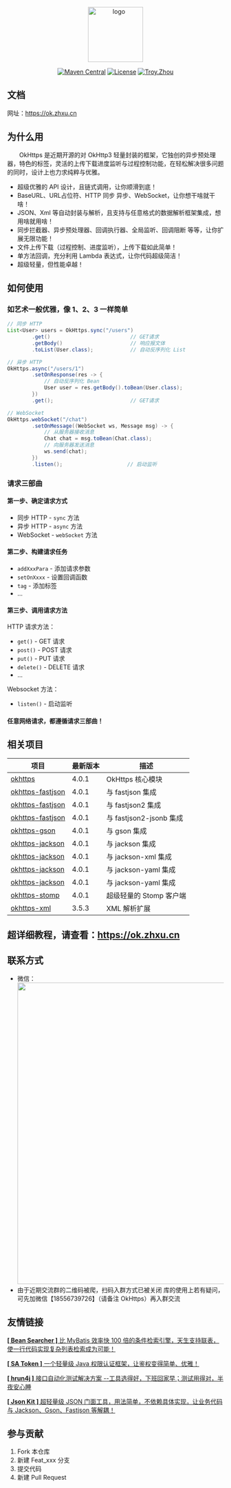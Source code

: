 <p align="center">
  <a href="https://ok.zhxu.cn/" target="_blank">
    <img width="128" src="https://images.gitee.com/uploads/images/2020/0511/091408_c26f1306_1393412.png" alt="logo">
  </a>
</p>
<p align="center">
    <a href="https://maven-badges.herokuapp.com/maven-central/cn.zhxu/okhttps/"><img src="https://maven-badges.herokuapp.com/maven-central/cn.zhxu/okhttps/badge.svg" alt="Maven Central"></a>
    <a href="https://gitee.com/troyzhxu/okhttps/blob/master/LICENSE"><img src="https://img.shields.io/hexpm/l/plug.svg" alt="License"></a>
    <a href="https://github.com/troyzhxu"><img src="https://img.shields.io/badge/%E4%BD%9C%E8%80%85-troyzhxu-orange.svg" alt="Troy.Zhou"></a>
</p>

## 文档

网址：https://ok.zhxu.cn

## 为什么用

　　OkHttps 是近期开源的对 OkHttp3 轻量封装的框架，它独创的异步预处理器，特色的标签，灵活的上传下载进度监听与过程控制功能，在轻松解决很多问题的同时，设计上也力求纯粹与优雅。

* 超级优雅的 API 设计，且链式调用，让你顺滑到底！
* BaseURL、URL占位符、HTTP 同步 异步、WebSocket，让你想干啥就干啥！ 
* JSON、Xml 等自动封装与解析，且支持与任意格式的数据解析框架集成，想用啥就用啥！
* 同步拦截器、异步预处理器、回调执行器、全局监听、回调阻断 等等，让你扩展无限功能！
* 文件上传下载（过程控制、进度监听），上传下载如此简单！
* 单方法回调，充分利用 Lambda 表达式，让你代码超级简洁！
* 超级轻量，但性能卓越！

## 如何使用

### 如艺术一般优雅，像 1、2、3 一样简单

```java
// 同步 HTTP
List<User> users = OkHttps.sync("/users") 
        .get()                          // GET请求
        .getBody()                      // 响应报文体
        .toList(User.class);            // 自动反序列化 List 

// 异步 HTTP
OkHttps.async("/users/1")
        .setOnResponse(res -> {
            // 自动反序列化 Bean 
            User user = res.getBody().toBean(User.class);
        })
        .get();                         // GET请求

// WebSocket
OkHttps.webSocket("/chat") 
        .setOnMessage((WebSocket ws, Message msg) -> {
            // 从服务器接收消息
            Chat chat = msg.toBean(Chat.class);
            // 向服务器发送消息
            ws.send(chat); 
        })
        .listen();                     // 启动监听
```

### 请求三部曲

#### 第一步、确定请求方式
    
* 同步 HTTP - `sync` 方法
* 异步 HTTP - `async` 方法
* WebSocket - `webSocket` 方法

#### 第二步、构建请求任务

* `addXxxPara` - 添加请求参数
* `setOnXxxx` - 设置回调函数
* `tag` - 添加标签
* ...

#### 第三步、调用请求方法

HTTP 请求方法：

* `get()` - GET 请求
* `post()` - POST 请求
* `put()` - PUT 请求
* `delete()` - DELETE 请求
* ...

Websocket 方法：

* `listen()` - 启动监听

#### 任意网络请求，都遵循请求三部曲！

## 相关项目

项目 | 最新版本 | 描述
-|-|-
[okhttps](https://gitee.com/troyzhxu/okhttps/tree/dev/okhttps) | 4.0.1 | OkHttps 核心模块
[okhttps-fastjson](https://gitee.com/troyzhxu/okhttps/tree/dev/okhttps-fastjson) | 4.0.1 | 与 fastjson 集成
[okhttps-fastjson](https://gitee.com/troyzhxu/okhttps/tree/dev/okhttps-fastjson2) | 4.0.1 | 与 fastjson2 集成
[okhttps-fastjson](https://gitee.com/troyzhxu/okhttps/tree/dev/okhttps-fastjson2-jsonb) | 4.0.1 | 与 fastjson2-jsonb 集成
[okhttps-gson](https://gitee.com/troyzhxu/okhttps/tree/dev/okhttps-gson) | 4.0.1 | 与 gson 集成
[okhttps-jackson](https://gitee.com/troyzhxu/okhttps/tree/dev/okhttps-jackson) | 4.0.1 | 与 jackson 集成
[okhttps-jackson](https://gitee.com/troyzhxu/okhttps/tree/dev/okhttps-jackson-xml) | 4.0.1 | 与 jackson-xml 集成
[okhttps-jackson](https://gitee.com/troyzhxu/okhttps/tree/dev/okhttps-jackson-yaml) | 4.0.1 | 与 jackson-yaml 集成
[okhttps-jackson](https://gitee.com/troyzhxu/okhttps/tree/dev/okhttps-snack3) | 4.0.1 | 与 jackson-yaml 集成
[okhttps-stomp](https://gitee.com/troyzhxu/okhttps/tree/dev/okhttps-stomp) | 4.0.1 | 超级轻量的 Stomp 客户端
[okhttps-xml](https://gitee.com/troyzhxu/okhttps/tree/dev/okhttps-xml) | 3.5.3 | XML 解析扩展

## 超详细教程，请查看：https://ok.zhxu.cn

## 联系方式

* 微信：<img src="https://images.gitee.com/uploads/images/2020/0718/142637_87d27a5c_1393412.png" width="700px">
* 由于近期交流群的二维码被爬，扫码入群方式已被关闭
库的使用上若有疑问，可先加微信【18556739726】（请备注 OkHttps）再入群交流

## 友情链接

[**[ Bean Searcher ]** 比 MyBatis 效率快 100 倍的条件检索引擎，天生支持联表，使一行代码实现复杂列表检索成为可能！](https://github.com/ejlchina/bean-searcher)

[**[ SA Token ]** 一个轻量级 Java 权限认证框架，让鉴权变得简单、优雅！](https://github.com/dromara/Sa-Token)

[**[ hrun4j ]** 接口自动化测试解决方案 --工具选得好，下班回家早；测试用得对，半夜安心睡 ](https://github.com/lematechvip/hrun4j)

[**[ Json Kit ]** 超轻量级 JSON 门面工具，用法简单，不依赖具体实现，让业务代码与 Jackson、Gson、Fastjson 等解耦！](https://gitee.com/troyzhxu/jsonkit)

## 参与贡献

1.  Fork 本仓库
2.  新建 Feat_xxx 分支
3.  提交代码
4.  新建 Pull Request

